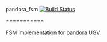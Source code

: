pandora_fsm [![Build Status](http://jenkins.pandora.ee.auth.gr/buildStatus/icon?job=test_pandora_fsm/hydro-devel)](http://jenkins.pandora.ee.auth.gr/job/test_pandora_fsm/branch/hydro-devel/)

===========

FSM implementation for pandora UGV.
